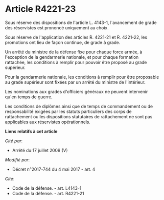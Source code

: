 # Article R4221-23

Sous réserve des dispositions de l'article L. 4143-1, l'avancement de grade des réservistes est prononcé uniquement au choix.

Sous réserve de l'application des articles R. 4221-21 et R. 4221-22, les promotions ont lieu de façon continue, de grade à
grade.

Un arrêté du ministre de la défense fixe pour chaque force armée, à l'exception de la gendarmerie nationale, et pour chaque
formation rattachée, les conditions à remplir pour pouvoir être proposé au grade supérieur.

Pour la gendarmerie nationale, les conditions à remplir pour être proposable au grade supérieur sont fixées par un arrêté du
ministre de l'intérieur.

Les nominations aux grades d'officiers généraux ne peuvent intervenir qu'en temps de guerre.

Les conditions de diplômes ainsi que de temps de commandement ou de responsabilité exigées par les statuts particuliers des
corps de rattachement ou les dispositions statutaires de rattachement ne sont pas applicables aux réservistes opérationnels.

**Liens relatifs à cet article**

_Cité par_:

  - Arrêté du 17 juillet 2009 (V)

_Modifié par_:

  - Décret n°2017-744 du 4 mai 2017 - art. 4

_Cite_:

  - Code de la défense. - art. L4143-1
  - Code de la défense. - art. R4221-21
